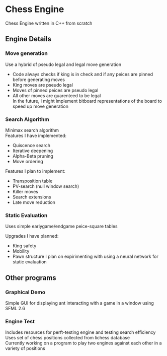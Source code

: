 # Chess Engine
Chess Engine written in C++ from scratch

## Engine Details
### Move generation
Use a hybrid of pseudo legal and legal move generation
 - Code always checks if king is in check and if any peices are pinned before generating moves
 - King moves are pseudo legal
 - Moves of pinned peices are pseudo legal
 - All other moves are guarenteed to be legal  
In the future, I might implement bitboard representations of the board to speed up move generation  

### Search Algorithm
Minimax search algorithm  
Features I have implemented:
 - Quiscence search
 - Iterative deepening
 - Alpha-Beta pruning
 - Move ordering

Features I plan to implement:
 - Transposition table
 - PV-search (null window search)
 - Killer moves
 - Search extensions
 - Late move reduction

### Static Evaluation
Uses simple earlygame/endgame peice-square tables  

Upgrades I have planned:
 - King safety
 - Mobility
 - Pawn structure
I plan on expirimenting with using a neural network for static evaluation  

## Other programs
### Graphical Demo
Simple GUI for displaying ant interacting with a game in a window using SFML 2.6  

### Engine Test
Includes resources for perft-testing engine and testing search efficiency  
Uses set of chess positions collected from lichess database  
Currently working on a program to play two engines against each other in a variety of positions  